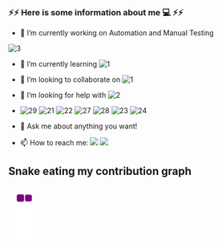 ### ⚡⚡ Here is some information about me 💻 ⚡⚡    

- 🔭 I’m currently working on Automation and Manual Testing


![3](https://user-images.githubusercontent.com/117076090/206726619-6e7d65f5-c9d6-47eb-9941-34b64e09c540.gif)


 

- 🌱 I’m currently learning  ![1](https://user-images.githubusercontent.com/117076090/206725269-f232cc89-f94b-4158-aa38-56424e3f8a23.png)

- 👯 I’m looking to collaborate on  ![1](https://user-images.githubusercontent.com/117076090/206725279-884a77c0-dea5-4e3b-83a8-05c0ba15ad1f.png)

- 🤔 I’m looking for help with  ![2](https://user-images.githubusercontent.com/117076090/206725596-74068960-4eae-4abe-b4d0-755175c1de83.png)

- ![29](https://user-images.githubusercontent.com/117076090/207368241-cb3062d6-6b19-43a1-a9e2-3a2b620353d8.png)
![21](https://user-images.githubusercontent.com/117076090/207368280-81e6f5e1-3a03-4551-91aa-3fc60eb0d901.png)
![22](https://user-images.githubusercontent.com/117076090/207368296-53e25a43-b9c6-4053-ab86-e7ca78e898e3.png)
![27](https://user-images.githubusercontent.com/117076090/207368391-80854b7a-105d-4eb6-8bf3-cf0009c20207.png)
![28](https://user-images.githubusercontent.com/117076090/207368420-26914613-785e-444c-af68-f91a10697148.png)
![23](https://user-images.githubusercontent.com/117076090/207368480-d68aafb9-87af-4e9a-b0fc-bd71df1ec4dd.png)
![24](https://user-images.githubusercontent.com/117076090/207368500-6e9961da-33b4-4efb-8f13-37396b4d6570.png)



- 💬 Ask me about anything you want!

- 📫 How to reach me: <a href="https://www.linkedin.com/in/mustafaozbir/" target="blank"><img src="https://cdn.jsdelivr.net/gh/devicons/devicon/icons/linkedin/linkedin-original.svg" style="height: 3rem"/></a> <a href="mailto:ozbirmustafa@gmail.com"><img src="https://img.icons8.com/color/48/null/gmail--v1.png"/></a>




## Snake eating my contribution graph 
![snake gif](https://github.com/ozbirmustafa/ozbirmustafa/blob/output/github-contribution-grid-snake.gif)
